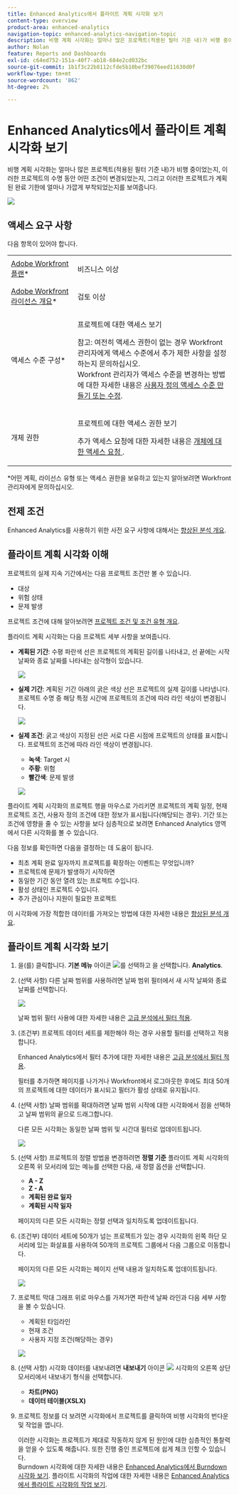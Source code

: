 ```yaml
---
title: Enhanced Analytics에서 플라이트 계획 시각화 보기
content-type: overview
product-area: enhanced-analytics
navigation-topic: enhanced-analytics-navigation-topic
description: 비행 계획 시각화는 얼마나 많은 프로젝트(적용된 필터 기준 내)가 비행 중이었는지, 이러한 프로젝트의 수명 동안 어떤 조건이 변경되었는지, 그리고 이러한 프로젝트가 계획된 완료 기한에 얼마나 가깝게 부착되었는지를 보여줍니다.
author: Nolan
feature: Reports and Dashboards
exl-id: c64ed752-151a-40f7-ab18-684e2cd032bc
source-git-commit: 1b1f3c22b8112cfde5b10bef39076eed11630d0f
workflow-type: tm+mt
source-wordcount: '862'
ht-degree: 2%

---
```


# Enhanced Analytics에서 플라이트 계획 시각화 보기

비행 계획 시각화는 얼마나 많은 프로젝트(적용된 필터 기준 내)가 비행 중이었는지, 이러한 프로젝트의 수명 동안 어떤 조건이 변경되었는지, 그리고 이러한 프로젝트가 계획된 완료 기한에 얼마나 가깝게 부착되었는지를 보여줍니다.

![](assets/flight-plan-350x132.png)

## 액세스 요구 사항

다음 항목이 있어야 합니다.

<table style="table-layout:auto"> 
 <col> 
 <col> 
 <tbody> 
  <tr> 
   <td role="rowheader"><a href="https://www.workfront.com/plans" target="_blank">Adobe Workfront 플랜</a>*</td> 
   <td> <p>비즈니스 이상</p> </td> 
  </tr> 
  <tr> 
   <td role="rowheader"><a href="../administration-and-setup/add-users/access-levels-and-object-permissions/wf-licenses.md" class="MCXref xref">Adobe Workfront 라이선스 개요</a>*</td> 
   <td> <p>검토 이상</p> </td> 
  </tr> 
  <tr> 
   <td role="rowheader">액세스 수준 구성*</td> 
   <td> <p>프로젝트에 대한 액세스 보기</p> <p>참고: 여전히 액세스 권한이 없는 경우 Workfront 관리자에게 액세스 수준에서 추가 제한 사항을 설정하는지 문의하십시오.<br>Workfront 관리자가 액세스 수준을 변경하는 방법에 대한 자세한 내용은 <a href="../administration-and-setup/add-users/configure-and-grant-access/create-modify-access-levels.md" class="MCXref xref">사용자 정의 액세스 수준 만들기 또는 수정</a>.</p> </td> 
  </tr> 
  <tr> 
   <td role="rowheader">개체 권한</td> 
   <td> <p>프로젝트에 대한 액세스 권한 보기</p> <p>추가 액세스 요청에 대한 자세한 내용은 <a href="../workfront-basics/grant-and-request-access-to-objects/request-access.md" class="MCXref xref">개체에 대한 액세스 요청 </a>.</p> </td> 
  </tr> 
 </tbody> 
</table>

&#42;어떤 계획, 라이선스 유형 또는 액세스 권한을 보유하고 있는지 알아보려면 Workfront 관리자에게 문의하십시오.

## 전제 조건

Enhanced Analytics를 사용하기 위한 사전 요구 사항에 대해서는 [향상된 분석 개요](../enhanced-analytics/enhanced-analytics-overview.md).

## 플라이트 계획 시각화 이해

프로젝트의 실제 지속 기간에서는 다음 프로젝트 조건만 볼 수 있습니다.

* 대상
* 위험 상태
* 문제 발생

프로젝트 조건에 대해 알아보려면 [프로젝트 조건 및 조건 유형 개요](../manage-work/projects/manage-projects/project-condition-and-condition-type.md).

플라이트 계획 시각화는 다음 프로젝트 세부 사항을 보여줍니다.

* **계획된 기간**: 수평 파란색 선은 프로젝트의 계획된 길이를 나타내고, 선 끝에는 시작 날짜와 종료 날짜를 나타내는 삼각형이 있습니다.

   ![](assets/planned-duration-line-350x37.png)

* **실제 기간**: 계획된 기간 아래의 굵은 색상 선은 프로젝트의 실제 길이를 나타냅니다. 프로젝트 수명 중 해당 특정 시간에 프로젝트의 조건에 따라 라인 색상이 변경됩니다.

   ![](assets/actual-duration-line.png)

* **실제 조건**: 굵고 색상이 지정된 선은 서로 다른 시점에 프로젝트의 상태를 표시합니다. 프로젝트의 조건에 따라 라인 색상이 변경됩니다.

   * **녹색**: Target 시
   * **주황**: 위험
   * **빨간색**: 문제 발생

   ![](assets/actual-condition-color.png)

플라이트 계획 시각화의 프로젝트 행을 마우스로 가리키면 프로젝트의 계획 일정, 현재 프로젝트 조건, 사용자 정의 조건에 대한 정보가 표시됩니다(해당되는 경우). 기간 또는 조건에 영향을 줄 수 있는 사항을 보다 심층적으로 보려면 Enhanced Analytics 영역에서 다른 시각화를 볼 수 있습니다.

다음 정보를 확인하면 다음을 결정하는 데 도움이 됩니다.

* 최초 계획 완료 일자까지 프로젝트를 확장하는 이벤트는 무엇입니까?
* 프로젝트에 문제가 발생하기 시작하면
* 동일한 기간 동안 열려 있는 프로젝트 수입니다.
* 활성 상태인 프로젝트 수입니다.
* 추가 관심이나 지원이 필요한 프로젝트

이 시각화에 가장 적합한 데이터를 가져오는 방법에 대한 자세한 내용은 [향상된 분석 개요](../enhanced-analytics/enhanced-analytics-overview.md).

## 플라이트 계획 시각화 보기

1. 을(를) 클릭합니다. **기본 메뉴** 아이콘 ![](assets/main-menu-icon-16x12.png)를 선택하고 을 선택합니다. **Analytics**.
1. (선택 사항) 다른 날짜 범위를 사용하려면 날짜 범위 필터에서 새 시작 날짜와 종료 날짜를 선택합니다.

   ![](assets/filters-select-date-range-350x344.png)

   날짜 범위 필터 사용에 대한 자세한 내용은 [고급 분석에서 필터 적용](../enhanced-analytics/use-enhanced-analytics-filters.md).

1. (조건부) 프로젝트 데이터 세트를 제한해야 하는 경우 사용할 필터를 선택하고 적용합니다.

   Enhanced Analytics에서 필터 추가에 대한 자세한 내용은 [고급 분석에서 필터 적용](../enhanced-analytics/use-enhanced-analytics-filters.md).

   필터를 추가하면 페이지를 나가거나 Workfront에서 로그아웃한 후에도 최대 50개의 프로젝트에 대한 데이터가 표시되고 필터가 활성 상태로 유지됩니다.

1. (선택 사항) 날짜 범위를 확대하려면 날짜 범위 시작에 대한 시각화에서 점을 선택하고 날짜 범위의 끝으로 드래그합니다.

   다른 모든 시각화는 동일한 날짜 범위 및 시간대 필터로 업데이트됩니다.

   ![](assets/timeframe-filter-350x220.png)

1. (선택 사항) 프로젝트의 정렬 방법을 변경하려면 **정렬 기준** 플라이트 계획 시각화의 오른쪽 위 모서리에 있는 메뉴를 선택한 다음, 새 정렬 옵션을 선택합니다.

   * **A - Z**
   * **Z - A**
   * **계획된 완료 일자**
   * **계획된 시작 일자**

   페이지의 다른 모든 시각화는 정렬 선택과 일치하도록 업데이트됩니다.

1. (조건부) 데이터 세트에 50개가 넘는 프로젝트가 있는 경우 시각화의 왼쪽 하단 모서리에 있는 화살표를 사용하여 50개의 프로젝트 그룹에서 다음 그룹으로 이동합니다.

   페이지의 다른 모든 시각화는 페이지 선택 내용과 일치하도록 업데이트됩니다.

   ![](assets/pagination-350x118.png)

1. 프로젝트 막대 그래프 위로 마우스를 가져가면 파란색 날짜 라인과 다음 세부 사항을 볼 수 있습니다.

   * 계획된 타임라인
   * 현재 조건
   * 사용자 지정 조건(해당하는 경우)

   ![](assets/project-bar-graph-350x143.png)

1. (선택 사항) 시각화 데이터를 내보내려면 **내보내기** 아이콘 ![](assets/export.png) 시각화의 오른쪽 상단 모서리에서 내보내기 형식을 선택합니다.

   * **차트(PNG)**
   * **데이터 테이블(XSLX)**

1. 프로젝트 정보를 더 보려면 시각화에서 프로젝트를 클릭하여 비행 시각화의 번다운 및 작업을 엽니다.

   이러한 시각화는 프로젝트가 제대로 작동하지 않게 된 원인에 대한 심층적인 통찰력을 얻을 수 있도록 해줍니다. 또한 진행 중인 프로젝트에 쉽게 체크 인할 수 있습니다.\
   Burndown 시각화에 대한 자세한 내용은 [Enhanced Analytics에서 Burndown 시각화 보기](../enhanced-analytics/burndown-overview.md). 플라이트 시각화의 작업에 대한 자세한 내용은 [Enhanced Analytics에서 플라이트 시각화의 작업 보기](../enhanced-analytics/tasks-in-flight-overview.md).

